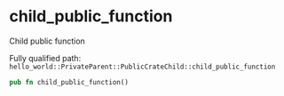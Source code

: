 # child_public_function

Child public function


Fully qualified path: `hello_world::PrivateParent::PublicCrateChild::child_public_function`

```rust
pub fn child_public_function()
```

